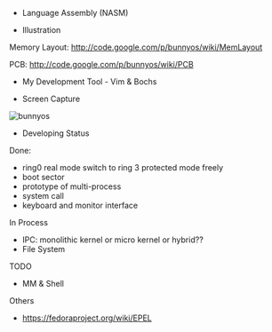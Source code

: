 - Language
Assembly (NASM)

- Illustration

Memory Layout: http://code.google.com/p/bunnyos/wiki/MemLayout

PCB: http://code.google.com/p/bunnyos/wiki/PCB

- My Development Tool - Vim & Bochs

- Screen Capture

![bunnyos](https://lh5.googleusercontent.com/_XVm5w4qAntE/TYR3gF6ISYI/AAAAAAAAAQc/yzckIyLl89k/bunny_sc1.jpg)

- Developing Status

Done:
 - ring0 real mode switch to ring 3 protected mode freely
 - boot sector
 - prototype of multi-process
 - system call
 - keyboard and monitor interface

In Process
 - IPC: monolithic kernel or micro kernel or hybrid??
 - File System



TODO
 - MM & Shell

Others
 - https://fedoraproject.org/wiki/EPEL
